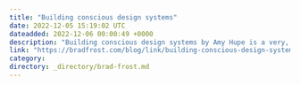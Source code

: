 ```yaml
---
title: "Building conscious design systems"
date: 2022-12-05 15:19:02 UTC
dateadded: 2022-12-06 00:00:49 +0000
description: "Building conscious design systems by Amy Hupe is a very, very good read. You should read it all."
link: "https://bradfrost.com/blog/link/building-conscious-design-systems/"
category:
directory: _directory/brad-frost.md
---
```

